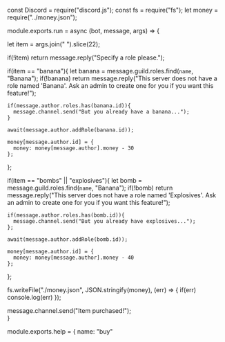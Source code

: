 const Discord = require("discord.js");
const fs = require("fs");
let money = require("../money.json");

module.exports.run = async (bot, message, args) => {

  let item = args.join(" ").slice(22);
  
  if(!item) return message.reply("Specify a role please.");
  
  if(item == "banana"){
    let banana = message.guild.roles.find(`name`, "Banana");
    if(!banana) return message.reply("This server does not have a role named 'Banana'. Ask an admin to create one for you if you want this feature!");

    if(message.author.roles.has(banana.id)){
      message.channel.send("But you already have a banana...");
    }
    
    await(message.author.addRole(banana.id));
    
    money[message.author.id] = {
      money: money[message.author].money - 30
    };
  };
  
  if(item == "bombs" || "explosives"){
    let bomb = message.guild.roles.find(`name`, "Banana");
    if(!bomb) return message.reply("This server does not have a role named 'Explosives'. Ask an admin to create one for you if you want this feature!");

    if(message.author.roles.has(bomb.id)){
      message.channel.send("But you already have explosives...");
    };
    
    await(message.author.addRole(bomb.id));
    
    money[message.author.id] = {
      money: money[message.author].money - 40
    };
  };
    
  fs.writeFile("./money.json", JSON.stringify(money), (err) => {
    if(err) console.log(err)
  });

  message.channel.send("Item purchased!");    
}

module.exports.help = {
  name: "buy"
